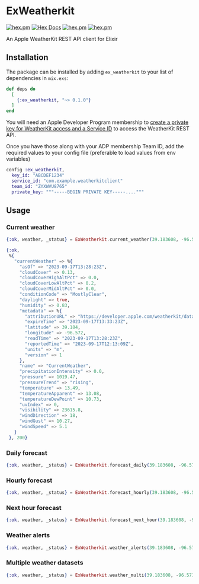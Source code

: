# ExWeatherkit

[![hex.pm](https://img.shields.io/hexpm/v/ex_weatherkit.svg)](https://hex.pm/packages/ex_weatherkit)
[![Hex Docs](https://img.shields.io/badge/hex-docs-lightgreen.svg)](https://hexdocs.pm/ex_weatherkit/)
[![hex.pm](https://img.shields.io/hexpm/dt/ex_weatherkit.svg)](https://hex.pm/packages/ex_weatherkit)
[![hex.pm](https://img.shields.io/hexpm/l/ex_weatherkit.svg)](https://hex.pm/packages/ex_weatherkit)

An Apple WeatherKit REST API client for Elixir

## Installation

The package can be installed by adding `ex_weatherkit` to your list of dependencies in `mix.exs`:

```elixir
def deps do
  [
    {:ex_weatherkit, "~> 0.1.0"}
  ]
end
```

You will need an Apple Developer Program membership to [create a private key for WeatherKit access and a Service ID](https://developer.apple.com/documentation/weatherkitrestapi/request_authentication_for_weatherkit_rest_api) to access the WeatherKit REST API.

Once you have those along with your ADP membership Team ID, add the required values to your config file (preferable to load values from env variables)

```elixir
config :ex_weatherkit,
  key_id: "ABCDEF1234"
  service_id: "com.example.weatherkitclient"
  team_id: "ZYXWVU8765"
  private_key: """-----BEGIN PRIVATE KEY-----...."""
```

## Usage

### Current weather

```elixir
{:ok, weather, _status} = ExWeatherkit.current_weather(39.183608, -96.571669)

{:ok,
 %{
   "currentWeather" => %{
     "asOf" => "2023-09-17T13:28:23Z",
     "cloudCover" => 0.13,
     "cloudCoverHighAltPct" => 0.0,
     "cloudCoverLowAltPct" => 0.2,
     "cloudCoverMidAltPct" => 0.0,
     "conditionCode" => "MostlyClear",
     "daylight" => true,
     "humidity" => 0.83,
     "metadata" => %{
       "attributionURL" => "https://developer.apple.com/weatherkit/data-source-attribution/",
       "expireTime" => "2023-09-17T13:33:23Z",
       "latitude" => 39.184,
       "longitude" => -96.572,
       "readTime" => "2023-09-17T13:28:23Z",
       "reportedTime" => "2023-09-17T12:13:09Z",
       "units" => "m",
       "version" => 1
     },
     "name" => "CurrentWeather",
     "precipitationIntensity" => 0.0,
     "pressure" => 1019.47,
     "pressureTrend" => "rising",
     "temperature" => 13.49,
     "temperatureApparent" => 13.08,
     "temperatureDewPoint" => 10.73,
     "uvIndex" => 0,
     "visibility" => 23615.8,
     "windDirection" => 18,
     "windGust" => 10.27,
     "windSpeed" => 5.1
   }
 }, 200}
```

### Daily forecast

```elixir
{:ok, weather, _status} = ExWeatherkit.forecast_daily(39.183608, -96.571669)
```

### Hourly forecast

```elixir
{:ok, weather, _status} = ExWeatherkit.forecast_hourly(39.183608, -96.571669)
```

### Next hour forecast

```elixir
{:ok, weather, _status} = ExWeatherkit.forecast_next_hour(39.183608, -96.571669)
```

### Weather alerts

```elixir
{:ok, weather, _status} = ExWeatherkit.weather_alerts(39.183608, -96.571669)
```

### Multiple weather datasets

```elixir
{:ok, weather, _status} = ExWeatherkit.weather_multi(39.183608, -96.571669, ["currentWeather", "forecastDaily"])
```